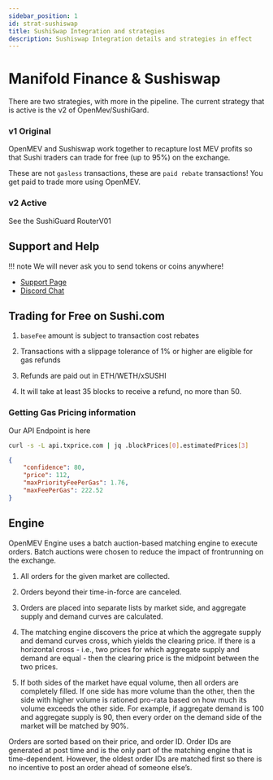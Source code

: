 ```yaml
---
sidebar_position: 1
id: strat-sushiswap
title: SushiSwap Integration and strategies
description: Sushiswap Integration details and strategies in effect
---
```


# Manifold Finance & Sushiswap

There are two strategies, with more in the pipeline. The current strategy that is active is the v2 of OpenMev/SushiGard.

### v1 Original

OpenMEV and Sushiswap work together to recapture lost MEV profits so that Sushi traders can trade for free (up to 95%) on the exchange.

These are not `gasless` transactions, these are `paid rebate` transactions! You get paid to trade more using OpenMEV.

### v2 Active

See the SushiGuard RouterV01

## Support and Help

!!! note We will never ask you to send tokens or coins anywhere!

-   [Support Page](https://openmev.page.link/support)
-   [Discord Chat](https://openmev.page.link/support-chat)

## Trading for Free on Sushi.com

1. `baseFee` amount is subject to transaction cost rebates

2. Transactions with a slippage tolerance of 1% or higher are eligible for gas refunds

3. Refunds are paid out in ETH/WETH/xSUSHI

4. It will take at least 35 blocks to receive a refund, no more than 50.

### Getting Gas Pricing information

Our API Endpoint is here

```bash
curl -s -L api.txprice.com | jq .blockPrices[0].estimatedPrices[3]
```

```json
{
	"confidence": 80,
	"price": 112,
	"maxPriorityFeePerGas": 1.76,
	"maxFeePerGas": 222.52
}
```

## Engine

OpenMEV Engine uses a batch auction-based matching engine to execute orders. Batch auctions were chosen to reduce the impact of frontrunning on the exchange.

1. All orders for the given market are collected.

2. Orders beyond their time-in-force are canceled.

3. Orders are placed into separate lists by market side, and aggregate supply and demand curves are calculated.

4. The matching engine discovers the price at which the aggregate supply and demand curves cross, which yields the clearing price. If there is a horizontal cross - i.e., two prices for which aggregate supply and demand are equal - then the clearing price is the midpoint between the two prices.

5. If both sides of the market have equal volume, then all orders are completely filled. If one side has more volume than the other, then the side with higher volume is rationed pro-rata based on how much its volume exceeds the other side. For example, if aggregate demand is 100 and aggregate supply is 90, then every order on the demand side of the market will be matched by 90%.

Orders are sorted based on their price, and order ID. Order IDs are generated at post time and is the only part of the matching engine that is time-dependent. However, the oldest order IDs are matched first so there is no incentive to post an order ahead of someone else’s.
